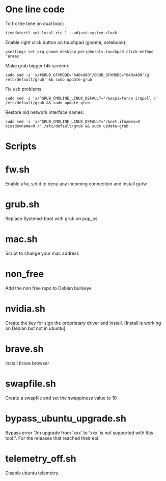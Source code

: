 # One line code
To fix the time on dual boot:

    timedatectl set-local-rtc 1 --adjust-system-clock
    
Enable right click button on touchpad (gnome, notebook):

    gsettings set org.gnome.desktop.peripherals.touchpad click-method 'areas'

Make grub bigger (4k screen):

    sudo sed -i 's/#GRUB_GFXMODE="640x480"/GRUB_GFXMODE="640x480"/g' /etc/default/grub' && sudo update-grub

Fix usb problems:

    sudo sed -i 's/^GRUB_CMDLINE_LINUX_DEFAULT="/&acpi=force irqpoll /' /etc/default/grub && sudo update-grub

Restore old network interface names:

    sudo sed -i 's/^GRUB_CMDLINE_LINUX_DEFAULT="/&net.ifnames=0 biosdevname=0 /' /etc/default/grub && sudo update-grub


# Scripts

# fw.sh
Enable ufw, set it to deny any incoming connection and install gufw

# grub.sh
Replace Systemd-boot with grub on pop_os

# mac.sh
Script to change your mac address

# non_free
Add the non free repo to Debian bullseye

# nvidia.sh
Create the key for sign the proprietary driver and install. [Install is working on Debian but not in ubuntu]
 
# brave.sh
Install brave browser

# swapfile.sh
Create a swapfile and set the swappiness value to 10

# bypass_ubuntu_upgrade.sh
Bypass error "An upgrade from 'xxx' to 'xxx' is not supported with this tool.". For the releases that reached their eol.

# telemetry_off.sh
Disable ubuntu telemetry. 
